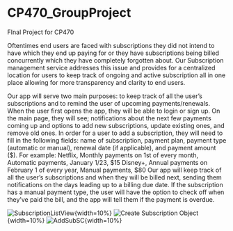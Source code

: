 # CP470_GroupProject

FInal Project for CP470

Oftentimes end users are faced with subscriptions they did not intend to have which they end up paying for or they have subscriptions being billed concurrently which they have completely forgotten about. Our Subscription management service addresses this issue and provides for a centralized location for users to keep track of ongoing and active subscription all in one place allowing for more transparency and clarity to end users.

Our app will serve two main purposes: to keep track of all the user’s subscriptions and to remind the user of upcoming payments/renewals. 
When the user first opens the app, they will be able to login or sign up. On the main page, they will see; notifications about the next few payments coming up and options to add new subscriptions, update existing ones, and remove old ones.
In order for a user to add a subscription, they will need to fill in the following fields: name of subscription, payment plan, payment type (automatic or manual), renewal date (if applicable), and payment amount ($). For example:
Netflix, Monthly payments on 1st of every month, Automatic payments, January 1/23, $15
Disney+, Annual payments on February 1 of every year, Manual payments, $80
Our app will keep track of all the user’s subscriptions and when they will be billed next, sending them notifications on the days leading up to a billing due date.
If the subscription has a manual payment type, the user will have the option to check off when they’ve paid the bill, and the app will tell them if the payment is overdue.

![SubscriptionListView](https://user-images.githubusercontent.com/109051491/198531230-9ba5d858-cb0b-4303-baf9-954feb0150b9.png){width=10%}
![Create Subscription Object](https://user-images.githubusercontent.com/109051491/198531236-808c848f-e8f1-420c-9bd2-0d46f1e16702.png){width=10%}
![AddSubSC](https://user-images.githubusercontent.com/109051491/198531240-1a8ba26e-2b1d-490a-85c0-6adca8bb4097.png){width=10%}
